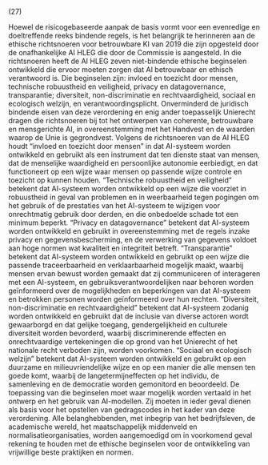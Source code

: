 (27)

Hoewel de risicogebaseerde aanpak de basis vormt voor een evenredige en doeltreffende reeks bindende regels, is het belangrijk te herinneren aan de ethische richtsnoeren voor betrouwbare KI van 2019 die zijn opgesteld door de onafhankelijke AI HLEG die door de Commissie is aangesteld. In die richtsnoeren heeft de AI HLEG zeven niet-bindende ethische beginselen ontwikkeld die ervoor moeten zorgen dat AI betrouwbaar en ethisch verantwoord is. Die beginselen zijn: invloed en toezicht door mensen, technische robuustheid en veiligheid, privacy en datagovernance, transparantie; diversiteit, non-discriminatie en rechtvaardigheid, sociaal en ecologisch welzijn, en verantwoordingsplicht. Onverminderd de juridisch bindende eisen van deze verordening en enig ander toepasselijk Unierecht dragen die richtsnoeren bij tot het ontwerpen van coherente, betrouwbare en mensgerichte AI, in overeenstemming met het Handvest en de waarden waarop de Unie is gegrondvest. Volgens de richtsnoeren van de AI HLEG houdt “invloed en toezicht door mensen” in dat AI-systeem worden ontwikkeld en gebruikt als een instrument dat ten dienste staat van mensen, dat de menselijke waardigheid en persoonlijke autonomie eerbiedigt, en dat functioneert op een wijze waar mensen op passende wijze controle en toezicht op kunnen houden. “Technische robuustheid en veiligheid” betekent dat AI-systeem worden ontwikkeld op een wijze die voorziet in robuustheid in geval van problemen en in weerbaarheid tegen pogingen om het gebruik of de prestaties van het AI-systeem te wijzigen voor onrechtmatig gebruik door derden, en die onbedoelde schade tot een minimum beperkt. “Privacy en datagovernance” betekent dat AI-systeem worden ontwikkeld en gebruikt in overeenstemming met de regels inzake privacy en gegevensbescherming, en de verwerking van gegevens voldoet aan hoge normen wat kwaliteit en integriteit betreft. “Transparantie” betekent dat AI-systeem worden ontwikkeld en gebruikt op een wijze die passende traceerbaarheid en verklaarbaarheid mogelijk maakt, waarbij mensen ervan bewust worden gemaakt dat zij communiceren of interageren met een AI-systeem, en gebruiksverantwoordelijken naar behoren worden geïnformeerd over de mogelijkheden en beperkingen van dat AI-systeem en betrokken personen worden geïnformeerd over hun rechten. “Diversiteit, non-discriminatie en rechtvaardigheid” betekent dat AI-systeem zodanig worden ontwikkeld en gebruikt dat de inclusie van diverse actoren wordt gewaarborgd en dat gelijke toegang, gendergelijkheid en culturele diversiteit worden bevorderd, waarbij discriminerende effecten en onrechtvaardige vertekeningen die op grond van het Unierecht of het nationale recht verboden zijn, worden voorkomen. “Sociaal en ecologisch welzijn” betekent dat AI-systeem worden ontwikkeld en gebruikt op een duurzame en milieuvriendelijke wijze en op een manier die alle mensen ten goede komt, waarbij de langetermijneffecten op het individu, de samenleving en de democratie worden gemonitord en beoordeeld. De toepassing van die beginselen moet waar mogelijk worden vertaald in het ontwerp en het gebruik van AI-modellen. Zij moeten in ieder geval dienen als basis voor het opstellen van gedragscodes in het kader van deze verordening. Alle belanghebbenden, met inbegrip van het bedrijfsleven, de academische wereld, het maatschappelijk middenveld en normalisatieorganisaties, worden aangemoedigd om in voorkomend geval rekening te houden met de ethische beginselen voor de ontwikkeling van vrijwillige beste praktijken en normen.

